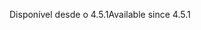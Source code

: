 <span data-ttu-id="6f211-101">Disponível desde o 4.5.1</span><span class="sxs-lookup"><span data-stu-id="6f211-101">Available since 4.5.1</span></span>